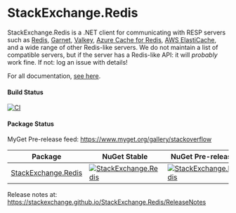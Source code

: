 StackExchange.Redis
===================

StackExchange.Redis is a .NET client for communicating with RESP servers such as [Redis](https://redis.io/), [Garnet](https://microsoft.github.io/garnet/), [Valkey](https://valkey.io/), [Azure Cache for Redis](https://azure.microsoft.com/products/cache), [AWS ElastiCache](https://aws.amazon.com/elasticache/), and a wide range of other Redis-like servers. We do not maintain a list of compatible servers, but if the server has a Redis-like API: it will *probably* work fine. If not: log an issue with details!

For all documentation, [see here](https://stackexchange.github.io/StackExchange.Redis/).

#### Build Status

[![CI](https://github.com/StackExchange/StackExchange.Redis/actions/workflows/CI.yml/badge.svg)](https://github.com/StackExchange/StackExchange.Redis/actions/workflows/CI.yml)

#### Package Status

MyGet Pre-release feed: https://www.myget.org/gallery/stackoverflow

| Package | NuGet Stable | NuGet Pre-release | Downloads | MyGet |
| ------- | ------------ | ----------------- | --------- | ----- |
| [StackExchange.Redis](https://www.nuget.org/packages/StackExchange.Redis/) | [![StackExchange.Redis](https://img.shields.io/nuget/v/StackExchange.Redis.svg)](https://www.nuget.org/packages/StackExchange.Redis/) | [![StackExchange.Redis](https://img.shields.io/nuget/vpre/StackExchange.Redis.svg)](https://www.nuget.org/packages/StackExchange.Redis/absoluteLatest) | [![StackExchange.Redis](https://img.shields.io/nuget/dt/StackExchange.Redis.svg)](https://www.nuget.org/packages/StackExchange.Redis/) | [![StackExchange.Redis MyGet](https://img.shields.io/myget/stackoverflow/vpre/StackExchange.Redis.svg)](https://www.myget.org/feed/stackoverflow/package/nuget/StackExchange.Redis) |

Release notes at: https://stackexchange.github.io/StackExchange.Redis/ReleaseNotes
